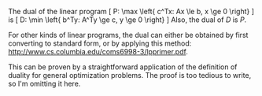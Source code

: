 The dual of the linear program
\[ P: \max \left\{ c^Tx: Ax \le b, x \ge 0 \right\} \]
is
\[ D: \min \left\{ b^Ty: A^Ty \ge c, y \ge 0 \right\} \]
Also, the dual of $D$ is $P$.

For other kinds of linear programs, the dual can either be obtained by
first converting to standard form, or by applying this method:
<http://www.cs.columbia.edu/coms6998-3/lpprimer.pdf>.

This can be proven by a straightforward application of the definition
of duality for general optimization problems.
The proof is too tedious to write, so I'm omitting it here.
